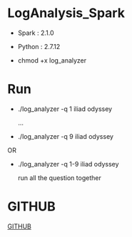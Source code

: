 # LogAnalysis_Spark

* Spark : 2.1.0
* Python : 2.7.12

* chmod +x log_analyzer

# Run
* ./log_analyzer -q 1 iliad odyssey

	...

* ./log_analyzer -q 9 iliad odyssey

OR

* ./log_analyzer -q 1-9 iliad odyssey
	
	run all the question together

# GITHUB
[GITHUB](https://github.com/JenkinDU/LogAnalysis_Spark)
